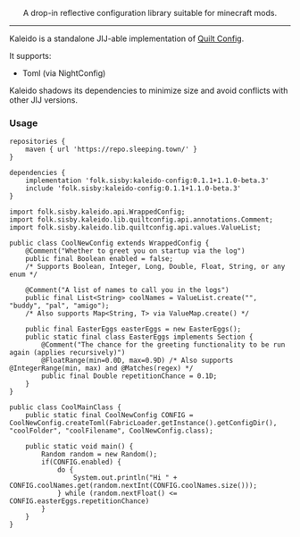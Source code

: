 <!--suppress HtmlDeprecatedTag, XmlDeprecatedElement, HtmlDeprecatedAttribute -->
<center><p align="center">A drop-in reflective configuration library suitable for minecraft mods. </p></center> 

---

Kaleido is a standalone JIJ-able implementation of [Quilt Config](https://github.com/QuiltMC/quilt-config).

It supports:
 - Toml (via NightConfig)

Kaleido shadows its dependencies to minimize size and avoid conflicts with other JIJ versions.

### Usage

```
repositories {
    maven { url 'https://repo.sleeping.town/' }
}

dependencies {
    implementation 'folk.sisby:kaleido-config:0.1.1+1.1.0-beta.3'
    include 'folk.sisby:kaleido-config:0.1.1+1.1.0-beta.3'
}
```

```
import folk.sisby.kaleido.api.WrappedConfig;
import folk.sisby.kaleido.lib.quiltconfig.api.annotations.Comment;
import folk.sisby.kaleido.lib.quiltconfig.api.values.ValueList;

public class CoolNewConfig extends WrappedConfig {
    @Comment("Whether to greet you on startup via the log")
    public final Boolean enabled = false;
    /* Supports Boolean, Integer, Long, Double, Float, String, or any enum */
    
    @Comment("A list of names to call you in the logs")
    public final List<String> coolNames = ValueList.create("", "buddy", "pal", "amigo");
    /* Also supports Map<String, T> via ValueMap.create() */

    public final EasterEggs easterEggs = new EasterEggs();
    public static final class EasterEggs implements Section {
        @Comment("The chance for the greeting functionality to be run again (applies recursively)")
        @FloatRange(min=0.0D, max=0.9D) /* Also supports @IntegerRange(min, max) and @Matches(regex) */
        public final Double repetitionChance = 0.1D;
    }
}
```

```
public class CoolMainClass {
    public static final CoolNewConfig CONFIG = CoolNewConfig.createToml(FabricLoader.getInstance().getConfigDir(), "coolFolder", "coolFilename", CoolNewConfig.class);
    
    public static void main() {
        Random random = new Random();
        if(CONFIG.enabled) {
            do {
                System.out.println("Hi " + CONFIG.coolNames.get(random.nextInt(CONFIG.coolNames.size()));
            } while (random.nextFloat() <= CONFIG.easterEggs.repetitionChance)
        }
    }
}
```
